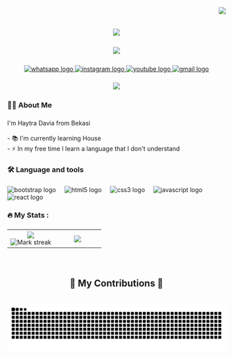 <img align="right" src="https://visitor-badge.laobi.icu/badge?page_id=salesp07.salesp07" />

<h1 align="center">
    <img src="https://readme-typing-svg.herokuapp.com/?font=Righteous&size=35&center=true&vCenter=true&width=500&height=70&duration=4000&lines=Hi+There!+👋;+I'm++Haytra+Davia!;" />
</h1>
<div align="center">
  <img height="154" src="https://images.alphacoders.com/134/thumbbig-1343747.webp"  />
</div>

###

<div align="center">
  <a href="https://wa.me/6285759941224" target="_blank">
    <img src="https://img.shields.io/static/v1?message=Whatsapp&logo=whatsapp&label=&color=25D366&logoColor=white&labelColor=&style=for-the-badge" height="25" alt="whatsapp logo"  />
  </a>
  <a href="https://www.instagram.com/haytra8/" target="_blank">
    <img src="https://img.shields.io/static/v1?message=Instagram&logo=instagram&label=&color=E4405F&logoColor=white&labelColor=&style=for-the-badge" height="25" alt="instagram logo"  />
  </a>
  <a href="https://www.youtube.com/@cahayasholawat-ha" target="_blank">
    <img src="https://img.shields.io/static/v1?message=Youtube&logo=youtube&label=&color=FF0000&logoColor=white&labelColor=&style=for-the-badge" height="25" alt="youtube logo"  />
  </a>
  <a href="mailto:hadibayusaputra253@gmail.com.com" target="_blank">
    <img src="https://img.shields.io/static/v1?message=Gmail&logo=gmail&label=&color=D14836&logoColor=white&labelColor=&style=for-the-badge" height="25" alt="gmail logo"  />
  </a>
</div>

###

<div align="center">
  <img src="https://visitor-badge.laobi.icu/badge?page_id=haytra.haytra&"  />
</div>

###

###

<h3 align="left">👩‍💻  About Me</h3>

###

<p align="left">I'm Haytra Davia from Bekasi<br><br>- 📚 I'm currently learning House<br>- ⚡ In my free time I learn a language that I don't understand</p>

###
###
<h3 align="left">🛠 Language and tools</h3>

###
###

<div align="left">
  <img src="https://cdn.jsdelivr.net/gh/devicons/devicon/icons/bootstrap/bootstrap-original.svg" height="40" alt="bootstrap logo"  />
  <img width="12" />
  <img src="https://cdn.jsdelivr.net/gh/devicons/devicon/icons/html5/html5-original.svg" height="40" alt="html5 logo"  />
  <img width="12" />
  <img src="https://cdn.jsdelivr.net/gh/devicons/devicon/icons/css3/css3-original.svg" height="40" alt="css3 logo"  />
  <img width="12" />
  
  <img src="https://cdn.jsdelivr.net/gh/devicons/devicon/icons/javascript/javascript-original.svg" height="40" alt="javascript logo"  />
  <img width="12" />
  <img src="https://cdn.jsdelivr.net/gh/devicons/devicon/icons/react/react-original.svg" height="40" alt="react logo"  />
</div>

###

<h3 align="left">🔥   My Stats :</h3>

###


<div align="center">
  <div align="center">
 <table><tbody><tr border="none"><td width="50%" align="center">
<img align="center" src="https://readme-stats-fork-mauve.vercel.app/api/?username=Haytra-Davia&theme=dark&show_icons=true&count_private=true"><br>
<img alt="Mark streak" src="https://github-readme-streak-stats-five-roan.vercel.app?user=Haytra-Davia&theme=dark"></td><td width="50%" align="center">
<img align="center" src="https://readme-stats-fork-mauve.vercel.app/api/top-langs/?username=Haytra-Davia&theme=dark&hide_border=false&no-bg=true&no-frame=true&langs_count=6"></td></tr></tbody></table>


###
  

</div>



###

<br clear="both">
<div align="center">
  <h2>🐍 My Contributions 🐍</h2>
  <br>

<img src="https://raw.githubusercontent.com/Haytra-Davia/Haytra-Davia/output/snake.svg" alt="Snake animation" />

###

